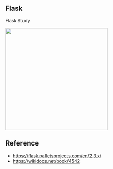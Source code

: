 Flask
---

Flask Study

<img src="https://upload.wikimedia.org/wikipedia/commons/thumb/3/3c/Flask_logo.svg/1200px-Flask_logo.svg.png" width=320>

## Reference
- https://flask.palletsprojects.com/en/2.3.x/
- https://wikidocs.net/book/4542